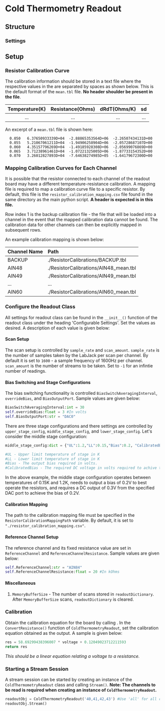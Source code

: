 # Cold Thermometry Readout

## Structure

### Settings

## Setup

### Resistor Calibration Curve
The calibration information should be stored in a text file where the respective values in the are separated by spaces as shown below. This is the default format of the `mean.tbl` file. **No header shoulder be present in the file**.

| Temperature(K) | Resistance(Ohms) | dRdT(Ohms/K) | sd |
| :---------: | :---------: |:---------: | :---------:|
|... | ... | ... | ... |

An excerpt of a `mean.tbl` file is shown here:

```
  0.050   6.37650933339D+04  -2.88865353564D+06  -2.26507434131D+00
  0.055   5.21067061211D+04  -1.94906258904D+06  -2.05728687107D+00
  0.060   4.35157796269D+04  -1.49185928308D+06  -2.05699076869D+00
  0.065   3.71238961461D+04  -1.07221325005D+06  -1.87733154352D+00
  0.070   3.26012827893D+04  -7.64638274985D+05  -1.64179672300D+00
```

### Mapping Calibration Curves for Each Channel
It is possible that the resistor connected to each channel of the readout board may have a different temperature-resistance calibration. A mapping file is required to map a calibration curve file to a specific resistor. By default, this file is the `resistor_calibration_mapping.csv` file found in the same directory as the main python script. **A header is expected is in this file.**

Row index 1 is the backup calibration file - the file that will be loaded into a channel in the event that the mapped calibration data cannot be found. The calibration data for other channels can then be explicitly mapped in subsequent rows.

An example calibration mapping is shown below:

| Channel Name  | Path |
| :------------ | :----|
| BACKUP     | ./ResistorCalibrations/BACKUP.tbl |
| AIN48      | ./ResistorCalibrations/AIN48_mean.tbl |
| AIN49      | ./ResistorCalibrations/AIN49_mean.tbl |
| ...        | ... |
| AIN60      | ./ResistorCalibrations/AIN60_mean.tbl |

### Configure the Readout Class
All settings for readout class can be found in the `__init__()` function of the readout class under the heading 'Configurable Settings'. Set the values as desired. A description of each value is given below:

#### Scan Setup
The scan setup is controlled by `sample_rate` and `scan_amount`. `sample_rate` is the number of samples taken by the LabJack per scan per channel. By default it is set to `1600` - a sample frequency of 1600Hz per channel. `scan_amount` is the number of streams to be taken. Set to `-1` for an infintie number of readings.

#### Bias Switching and Stage Configurations
The bias switching functionality is controlled `BiasSwitchAveragingInterval`, `overrideBias`, and `BiasOutputPort`. Sample values are given below:

~~~python
BiasSwitchAveragingInterval:int = 30
self.overrideBias:float = 3 #In volts
self.BiasOutputPort:str = "DAC0"
~~~

There are three stage configurations and there settings are controlled by `upper_stage_config`, `middle_stage_config`, and `lower_stage_config`. Let's consider the middle stage configuration:
    
~~~python
middle_stage_config:dict = {"UL":1.2,"LL":0.15,"Bias":0.2, "CalibratedBias":0.3}

#UL - Upper limit temperature of stage in K
#LL - Lower limit temperature of stage in K
#Bias - The output bias required in volts.
#CalibratedBias - The required DC voltage in volts required to achive the required bias.
~~~

In the above example, the middle stage configuration operates between temperatures of 0.15K and 1.2K, needs to output a bias of 0.2V to best operate the resistors, and requires a DC output of 0.3V from the specified DAC port to achieve the bias of 0.2V.

#### Calibration Mapping
The path to the calibration mapping file must be specified in the `ResistorCalibrationMappingPath` variable. By default, it is set to `"./resistor_calibration_mapping.csv"`.

#### Reference Channel Setup
The reference channel and its fixed resistance value are set in `ReferenceChannel` and `ReferenceChannelResistance`. Sample values are given below:

~~~python
self.ReferenceChannel:str = "AIN84"
self.ReferenceChannelResistance:float = 20 #In kOhms
~~~

#### Miscellaneous
1. `MemoryBufferSize` - The number of scans stored in `readoutDictionary`. After `MemoryBufferSize` scans, `readoutDictionary` is cleared.

### Calibration
Obtain the calibration equation for the board by calling <LINK THING HERE>. In the `ConvertResistance()` function of `ColdThermometryReadout`, set the calibration equation obtained as the output. A sample is given below:

~~~python
res = 58.69299438396007 * voltage + 0.12049023712211593
return res
~~~

*This should be a linear equation relating a voltage to a resistance.*

### Starting a Stream Session
A stream session can be started by creating an instance of the `ColdThermometryReadout` class and calling `Stream()`. **Note: The channels to be read is required when creating an instance of `ColdThermometryReadout`.**

~~~python
readoutObj = ColdThermometryReadout('40,41,42,43') #Use 'all' for all channels.
readoutObj.Stream()
~~~

